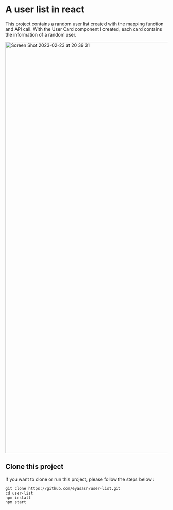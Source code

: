 # A user list in react 

This project contains a random user list created with the mapping function and API call. With the User Card component I created, each card contains the information of a random user. <br/>

<img width="1279" alt="Screen Shot 2023-02-23 at 20 39 31" src="https://user-images.githubusercontent.com/82405060/220986611-026f750b-2be8-495e-a73a-987f81c73fb1.png">



## Clone this project

If you want to clone or run this project, please follow the steps below :


``git clone https://github.com/eyasasn/user-list.git ``
<br/>
``cd user-list``
<br/>
``npm install ``
<br/>
``npm start``

<br/>
<br/>
<br/>
<br/>
